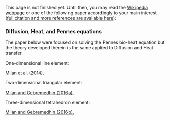 
This page is not finished yet. Until then, you may read the [Wikipedia webpage](https://en.wikipedia.org/wiki/Transmission-line_matrix_method) or one of the following paper accordingly to your main interest ([full citation and more references are available here](https://github.com/hugomilan/tlmbht/tree/master/references.md)):




### Diffusion, Heat, and Pennes equations

The paper below were focused on solving the Pennes bio-heat equation but the theory developed therein is the same applied to Diffusion and Heat transfer.

One-dimensional line element:

[Milan et al. (2014).](http://www.sciencedirect.com/science/article/pii/S0306456514001016)

Two-dimensional triangular element:

[Milan and Gebremedhin (2016a).](http://www.sciencedirect.com/science/article/pii/S0306456516300353)

Three-dimensional tetrahedron element:

[Milan and Gebremedhin (2016b).](http://www.sciencedirect.com/science/article/pii/S0010482516302839)